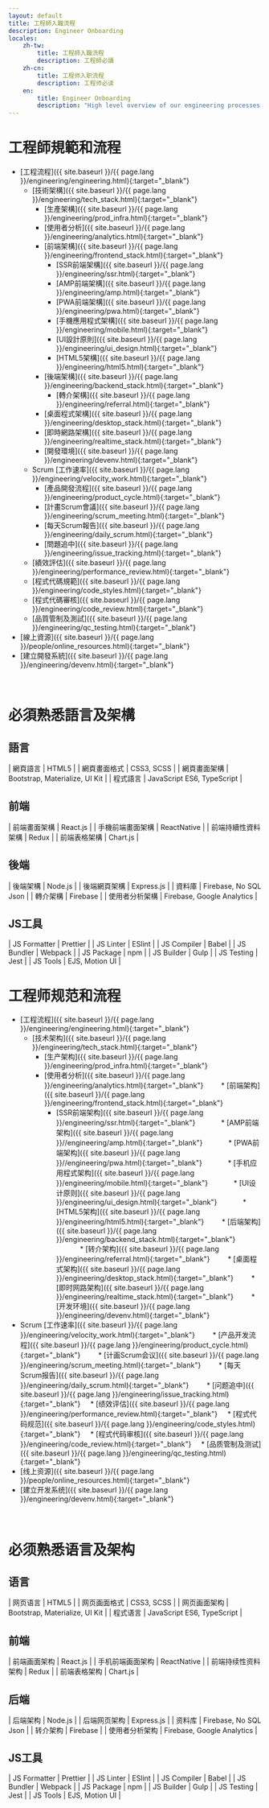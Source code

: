```yaml
---
layout: default
title: 工程師入職流程
description: Engineer Onboarding
locales:
    zh-tw:
        title: 工程師入職流程
        description: 工程師必讀
    zh-cn:
        title: 工程师入职流程
        description: 工程师必读
    en:
        title: Engineer Onboarding
        description: "High level overview of our engineering processes."
---
```


<a name="zh-tw"></a>

# 工程師規範和流程

* [工程流程]({{ site.baseurl }}/{{ page.lang }}/engineering/engineering.html){:target="_blank"}
    * [技術架構]({{ site.baseurl }}/{{ page.lang }}/engineering/tech_stack.html){:target="_blank"}
        * [生產架構]({{ site.baseurl }}/{{ page.lang }}/engineering/prod_infra.html){:target="_blank"}
        * [使用者分析]({{ site.baseurl }}/{{ page.lang }}/engineering/analytics.html){:target="_blank"}
        * [前端架構]({{ site.baseurl }}/{{ page.lang }}/engineering/frontend_stack.html){:target="_blank"}
            * [SSR前端架構]({{ site.baseurl }}/{{ page.lang }}/engineering/ssr.html){:target="_blank"}
            * [AMP前端架構]({{ site.baseurl }}/{{ page.lang }}/engineering/amp.html){:target="_blank"}
            * [PWA前端架構]({{ site.baseurl }}/{{ page.lang }}/engineering/pwa.html){:target="_blank"}
            * [手機應用程式架構]({{ site.baseurl }}/{{ page.lang }}/engineering/mobile.html){:target="_blank"}
            * [UI設計原則]({{ site.baseurl }}/{{ page.lang }}/engineering/ui_design.html){:target="_blank"}
            * [HTML5架構]({{ site.baseurl }}/{{ page.lang }}/engineering/html5.html){:target="_blank"}
        * [後端架構]({{ site.baseurl }}/{{ page.lang }}/engineering/backend_stack.html){:target="_blank"}
            * [轉介架構]({{ site.baseurl }}/{{ page.lang }}/engineering/referral.html){:target="_blank"}
        * [桌面程式架構]({{ site.baseurl }}/{{ page.lang }}/engineering/desktop_stack.html){:target="_blank"}
        * [即時網路架構]({{ site.baseurl }}/{{ page.lang }}/engineering/realtime_stack.html){:target="_blank"}
        * [開發環境]({{ site.baseurl }}/{{ page.lang }}/engineering/devenv.html){:target="_blank"}
	* Scrum [工作速率]({{ site.baseurl }}/{{ page.lang }}/engineering/velocity_work.html){:target="_blank"}
        * [產品開發流程]({{ site.baseurl }}/{{ page.lang }}/engineering/product_cycle.html){:target="_blank"}
        * [計畫Scrum會議]({{ site.baseurl }}/{{ page.lang }}/engineering/scrum_meeting.html){:target="_blank"}
        * [每天Scrum報告]({{ site.baseurl }}/{{ page.lang }}/engineering/daily_scrum.html){:target="_blank"}
        * [問題追中]({{ site.baseurl }}/{{ page.lang }}/engineering/issue_tracking.html){:target="_blank"}
    * [績效評估]({{ site.baseurl }}/{{ page.lang }}/engineering/performance_review.html){:target="_blank"}
    * [程式代碼規範]({{ site.baseurl }}/{{ page.lang }}/engineering/code_styles.html){:target="_blank"}
    * [程式代碼審核]({{ site.baseurl }}/{{ page.lang }}/engineering/code_review.html){:target="_blank"}
    * [品質管制及測試]({{ site.baseurl }}/{{ page.lang }}/engineering/qc_testing.html){:target="_blank"}
* [線上資源]({{ site.baseurl }}/{{ page.lang }}/people/online_resources.html){:target="_blank"}
* [建立開發系統]({{ site.baseurl }}/{{ page.lang }}/engineering/devenv.html){:target="_blank"}

<br>

# 必須熟悉語言及架構

## 語言

| 網頁語言 | HTML5 |
| 網頁畫面格式 | CSS3, SCSS |
| 網頁畫面架構 | Bootstrap, Materialize, UI Kit |
| 程式語言 | JavaScript ES6, TypeScript |

## 前端

| 前端畫面架構 | React.js |
| 手機前端畫面架構 | ReactNative |
| 前端持續性資料架構 | Redux |
| 前端表格架構 | Chart.js |

## 後端

| 後端架構 | Node.js |
| 後端網頁架構 | Express.js |
| 資料庫 | Firebase, No SQL Json |
| 轉介架構 | Firebase |
| 使用者分析架構 | Firebase, Google Analytics |

## JS工具

| JS Formatter | Prettier |
| JS Linter | ESlint |
| JS Compiler | Babel |
| JS Bundler | Webpack |
| JS Package | npm |
| JS Builder | Gulp |
| JS Testing | Jest |
| JS Tools | EJS, Motion UI |

<a name="zh-cn"></a>

# 工程师规范和流程

* [工程流程]({{ site.baseurl }}/{{ page.lang }}/engineering/engineering.html){:target="_blank"}
    * [技术架构]({{ site.baseurl }}/{{ page.lang }}/engineering/tech_stack.html){:target="_blank"}
        * [生产架构]({{ site.baseurl }}/{{ page.lang }}/engineering/prod_infra.html){:target="_blank"}
        * [使用者分析]({{ site.baseurl }}/{{ page.lang }}/engineering/analytics.html){:target="_blank"}
        * [前端架构]({{ site.baseurl }}/{{ page.lang }}/engineering/frontend_stack.html){:target="_blank"}
            * [SSR前端架构]({{ site.baseurl }}/{{ page.lang }}/engineering/ssr.html){:target="_blank"}
            * [AMP前端架构]({{ site.baseurl }}/{{ page.lang }}//engineering/amp.html){:target="_blank"}
            * [PWA前端架构]({{ site.baseurl }}/{{ page.lang }}//engineering/pwa.html){:target="_blank"}
            * [手机应用程式架构]({{ site.baseurl }}/{{ page.lang }}/engineering/mobile.html){:target="_blank"}
            * [UI设计原则]({{ site.baseurl }}/{{ page.lang }}/engineering/ui_design.html){:target="_blank"}
            * [HTML5架构]({{ site.baseurl }}/{{ page.lang }}/engineering/html5.html){:target="_blank"}
        * [后端架构]({{ site.baseurl }}/{{ page.lang }}/engineering/backend_stack.html){:target="_blank"}
            * [转介架构]({{ site.baseurl }}/{{ page.lang }}/engineering/referral.html){:target="_blank"}
        * [桌面程式架构]({{ site.baseurl }}/{{ page.lang }}/engineering/desktop_stack.html){:target="_blank"}
        * [即时网路架构]({{ site.baseurl }}/{{ page.lang }}/engineering/realtime_stack.html){:target="_blank"}
        * [开发环境]({{ site.baseurl }}/{{ page.lang }}/engineering/devenv.html){:target="_blank"}
* Scrum [工作速率]({{ site.baseurl }}/{{ page.lang }}/engineering/velocity_work.html){:target="_blank"}
        * [产品开发流程]({{ site.baseurl }}/{{ page.lang }}/engineering/product_cycle.html){:target="_blank"}
        * [计画Scrum会议]({{ site.baseurl }}/{{ page.lang }}/engineering/scrum_meeting.html){:target="_blank"}
        * [每天Scrum报告]({{ site.baseurl }}/{{ page.lang }}/engineering/daily_scrum.html){:target="_blank"}
        * [问题追中]({{ site.baseurl }}/{{ page.lang }}/engineering/issue_tracking.html){:target="_blank"}
    * [绩效评估]({{ site.baseurl }}/{{ page.lang }}/engineering/performance_review.html){:target="_blank"}
    * [程式代码规范]({{ site.baseurl }}/{{ page.lang }}/engineering/code_styles.html){:target="_blank"}
    * [程式代码审核]({{ site.baseurl }}/{{ page.lang }}/engineering/code_review.html){:target="_blank"}
    * [品质管制及测试]({{ site.baseurl }}/{{ page.lang }}/engineering/qc_testing.html){:target="_blank"}
* [线上资源]({{ site.baseurl }}/{{ page.lang }}/people/online_resources.html){:target="_blank"}
* [建立开发系统]({{ site.baseurl }}/{{ page.lang }}/engineering/devenv.html){:target="_blank"}

<br>

# 必须熟悉语言及架构

## 语言

| 网页语言 | HTML5 |
| 网页画面格式 | CSS3, SCSS |
| 网页画面架构 | Bootstrap, Materialize, UI Kit |
| 程式语言 | JavaScript ES6, TypeScript |

## 前端

| 前端画面架构 | React.js |
| 手机前端画面架构 | ReactNative |
| 前端持续性资料架构 | Redux |
| 前端表格架构 | Chart.js |

## 后端

| 后端架构 | Node.js |
| 后端网页架构 | Express.js |
| 资料库 | Firebase, No SQL Json |
| 转介架构 | Firebase |
| 使用者分析架构 | Firebase, Google Analytics |

## JS工具

| JS Formatter | Prettier |
| JS Linter | ESlint |
| JS Compiler | Babel |
| JS Bundler | Webpack |
| JS Package | npm |
| JS Builder | Gulp |
| JS Testing | Jest |
| JS Tools | EJS, Motion UI |